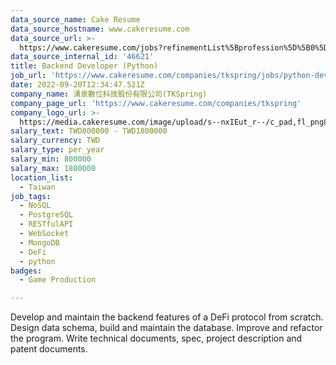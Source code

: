 ```yaml
---
data_source_name: Cake Resume
data_source_hostname: www.cakeresume.com
data_source_url: >-
  https://www.cakeresume.com/jobs?refinementList%5Bprofession%5D%5B0%5D=game-production&range%5Bsalary_range%5D%5Bmin%5D=1000000
data_source_internal_id: '46621'
title: Backend Developer (Python)
job_url: 'https://www.cakeresume.com/companies/tkspring/jobs/python-developer-3cb136'
date: 2022-09-20T12:34:47.521Z
company_name: 湧泉數位科技股份有限公司(TKSpring)
company_page_url: 'https://www.cakeresume.com/companies/tkspring'
company_logo_url: >-
  https://media.cakeresume.com/image/upload/s--nxIEut_r--/c_pad,fl_png8,h_200,w_200/v1652261028/tevpq9zuojwszr3u0svj.png
salary_text: TWD800000 - TWD1800000
salary_currency: TWD
salary_type: per_year
salary_min: 800000
salary_max: 1800000
location_list:
  - Taiwan
job_tags:
  - NoSQL
  - PostgreSQL
  - RESTfulAPI
  - WebSocket
  - MongoDB
  - DeFi
  - python
badges:
  - Game Production

---
```


Develop and maintain the backend features of a DeFi protocol from scratch. Design data schema, build and maintain the database. Improve and refactor the program. Write technical documents, spec, project description and patent documents.